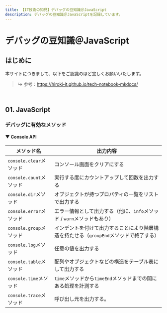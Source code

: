 ```yaml
---
title: 【IT技術の知見】デバッグの豆知識＠JavaScript
description: デバッグの豆知識＠JavaScriptを記録しています。
---
```


# デバッグの豆知識＠JavaScript

## はじめに

本サイトにつきまして、以下をご認識のほど宜しくお願いいたします。



> ↪️ 参考：https://hiroki-it.github.io/tech-notebook-mkdocs/

<br>

## 01. JavaScript

### デバッグに有効なメソッド

#### ▼ Console API

| メソッド名                  | 出力内容                                                       |
|-------------------------|--------------------------------------------------------------|
| ```console.clear```メソッド | コンソール画面をクリアにする                                               |
| ```console.count```メソッド | 実行する度にカウントアップして回数を出力する                                  |
| ```console.dir```メソッド   | オブジェクトが持つプロパティの一覧をリストで出力する                                |
| ```console.error```メソッド | エラー情報として出力する（他に、```info```メソッド / ```warn```メソッドもあり）       |
| ```console.group```メソッド | インデントを付けて出力することにより階層構造を持たせる（```groupEnd```メソッドで終了する） |
| ```console.log```メソッド   | 任意の値を出力する                                                 |
| ```console.table```メソッド | 配列やオブジェクトなどの構造をテーブル表にして出力する                             |
| ```console.time```メソッド  | ```time```メソッドから```timeEnd```メソッドまでの間にある処理を計測する           |
| ```console.trace```メソッド | 呼び出し元を出力する。                                               |
